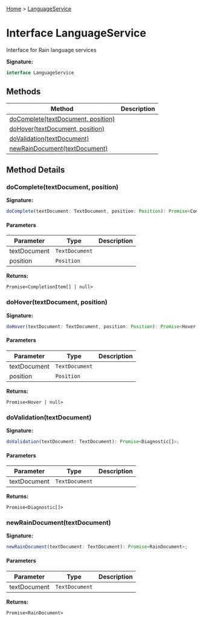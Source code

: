 [Home](../index.md) &gt; [LanguageService](./languageservice.md)

# Interface LanguageService

Interface for Rain language services

<b>Signature:</b>

```typescript
interface LanguageService 
```

## Methods

|  Method | Description |
|  --- | --- |
|  [doComplete(textDocument, position)](./languageservice.md#doComplete-method-1) |  |
|  [doHover(textDocument, position)](./languageservice.md#doHover-method-1) |  |
|  [doValidation(textDocument)](./languageservice.md#doValidation-method-1) |  |
|  [newRainDocument(textDocument)](./languageservice.md#newRainDocument-method-1) |  |

## Method Details

<a id="doComplete-method-1"></a>

### doComplete(textDocument, position)

<b>Signature:</b>

```typescript
doComplete(textDocument: TextDocument, position: Position): Promise<CompletionItem[] | null>;
```

#### Parameters

|  Parameter | Type | Description |
|  --- | --- | --- |
|  textDocument | `TextDocument` |  |
|  position | `Position` |  |

<b>Returns:</b>

`Promise<CompletionItem[] | null>`

<a id="doHover-method-1"></a>

### doHover(textDocument, position)

<b>Signature:</b>

```typescript
doHover(textDocument: TextDocument, position: Position): Promise<Hover | null>;
```

#### Parameters

|  Parameter | Type | Description |
|  --- | --- | --- |
|  textDocument | `TextDocument` |  |
|  position | `Position` |  |

<b>Returns:</b>

`Promise<Hover | null>`

<a id="doValidation-method-1"></a>

### doValidation(textDocument)

<b>Signature:</b>

```typescript
doValidation(textDocument: TextDocument): Promise<Diagnostic[]>;
```

#### Parameters

|  Parameter | Type | Description |
|  --- | --- | --- |
|  textDocument | `TextDocument` |  |

<b>Returns:</b>

`Promise<Diagnostic[]>`

<a id="newRainDocument-method-1"></a>

### newRainDocument(textDocument)

<b>Signature:</b>

```typescript
newRainDocument(textDocument: TextDocument): Promise<RainDocument>;
```

#### Parameters

|  Parameter | Type | Description |
|  --- | --- | --- |
|  textDocument | `TextDocument` |  |

<b>Returns:</b>

`Promise<RainDocument>`

